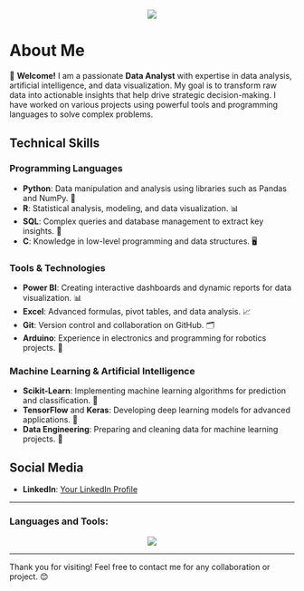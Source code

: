 <h1 align="center">
    <img src="https://readme-typing-svg.herokuapp.com/?font=Righteous&size=35&color=00D310&center=true&vCenter=true&width=500&height=70&duration=4000&pause=1000&lines=Hi+There!+👋;+I'm+Yahya+Sanbati;" />
</h1>

# About Me



👋 **Welcome!** I am a passionate **Data Analyst** with expertise in data analysis, artificial intelligence, and data visualization. My goal is to transform raw data into actionable insights that help drive strategic decision-making. I have worked on various projects using powerful tools and programming languages to solve complex problems.

## Technical Skills

### Programming Languages
- **Python**: Data manipulation and analysis using libraries such as Pandas and NumPy. 🐍
- **R**: Statistical analysis, modeling, and data visualization. 📊
- **SQL**: Complex queries and database management to extract key insights. 💾
- **C**: Knowledge in low-level programming and data structures. 🖥️

### Tools & Technologies
- **Power BI**: Creating interactive dashboards and dynamic reports for data visualization. 📊
- **Excel**: Advanced formulas, pivot tables, and data analysis. 📈
- **Git**: Version control and collaboration on GitHub. 🗂️
- **Arduino**: Experience in electronics and programming for robotics projects. 🤖

### Machine Learning & Artificial Intelligence
- **Scikit-Learn**: Implementing machine learning algorithms for prediction and classification. 🤖
- **TensorFlow** and **Keras**: Developing deep learning models for advanced applications. 🧠
- **Data Engineering**: Preparing and cleaning data for machine learning projects. 🔧

## Social Media

- **LinkedIn**: [Your LinkedIn Profile](https://www.linkedin.com/in/yahya-sanbati)


---

<h3 align="left">Languages and Tools:</h3>

<p align="center">
  <a href="https://skillicons.dev">
    <img src="https://skillicons.dev/icons?i=git,anaconda,arduino,aws,c,cs,github,mongodb,mysql,notion,postgres,powershell,pycharm,py,raspberrypi,sklearn,tensorflow,visualstudio,vscode" />
  </a>
</p>

---

Thank you for visiting! Feel free to contact me for any collaboration or project. 😊
